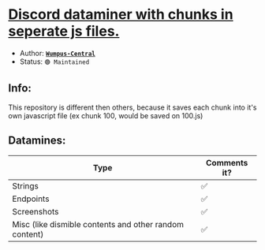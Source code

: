 # [Discord dataminer with chunks in seperate js files.](https://github.com/Wumpus-Central/discrapper-canary) 

- Author: [**``Wumpus-Central``**](https://github.com/Wumpus-Central)
- Status: `🟢 Maintained`

## Info: 
This repository is different then others, because it saves each chunk into it's own javascript file (ex chunk 100, would be saved on 100.js)

## Datamines:

| Type | Comments it? |
-------|---------------
Strings | ✅
Endpoints | ✅
Screenshots | ✅
Misc (like dismible contents and other random content) | ✅